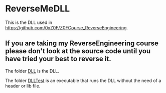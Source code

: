 # ReverseMeDLL
This is the DLL used in https://github.com/0xZ0F/Z0FCourse_ReverseEngineering.

## If you are taking my ReverseEngineering course please don't look at the source code until you have tried your best to reverse it.

The folder [DLL](DLL) is the DLL.

The folder [DLLTest](DLLTest) is an executable that runs the DLL without the need of a header or lib file.
